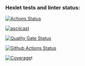 ### Hexlet tests and linter status:
[![Actions Status](https://github.com/darthlivesey/python-project-50/actions/workflows/hexlet-check.yml/badge.svg)](https://github.com/darthlivesey/python-project-50/actions)

[![asciicast](https://asciinema.org/a/v1no6m8Hq8bIncwsJwhyeVqXg.svg)](https://asciinema.org/a/v1no6m8Hq8bIncwsJwhyeVqXg)

[![Quality Gate Status](https://sonarcloud.io/api/project_badges/measure?project=darthlivesey_python-project-50&metric=alert_status)](https://sonarcloud.io/summary/new_code?id=darthlivesey_python-project-50)

[![Github Actions Status](https://github.com/darthlivesey/python-project-50/actions/workflows/github-actions-demo.yml/badge.svg)](https://github.com/darthlivesey/python-project-50/actions)

[![Coverage](https://sonarcloud.io/api/project_badges/measure?project=darthlivesey_python-project-50&metric=coverage)](https://sonarcloud.io/summary/new_code?id=darthlivesey_python-project-50)t